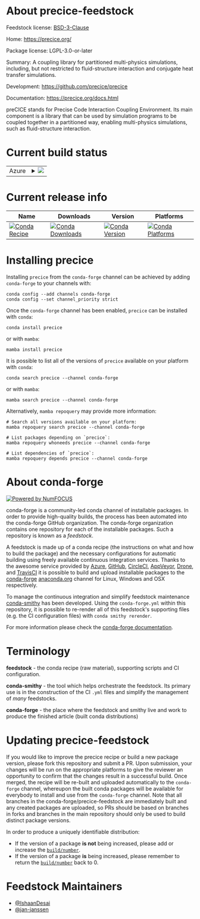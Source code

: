 About precice-feedstock
=======================

Feedstock license: [BSD-3-Clause](https://github.com/conda-forge/precice-feedstock/blob/main/LICENSE.txt)

Home: https://precice.org/

Package license: LGPL-3.0-or-later

Summary: A coupling library for partitioned multi-physics simulations, including, but not restricted to fluid-structure interaction and conjugate heat transfer simulations.

Development: https://github.com/precice/precice

Documentation: https://precice.org/docs.html

preCICE stands for Precise Code Interaction Coupling Environment. Its
main component is a library that can be used by simulation programs
to be coupled together in a partitioned way, enabling multi-physics
simulations, such as fluid-structure interaction.


Current build status
====================


<table>
    
  <tr>
    <td>Azure</td>
    <td>
      <details>
        <summary>
          <a href="https://dev.azure.com/conda-forge/feedstock-builds/_build/latest?definitionId=14555&branchName=main">
            <img src="https://dev.azure.com/conda-forge/feedstock-builds/_apis/build/status/precice-feedstock?branchName=main">
          </a>
        </summary>
        <table>
          <thead><tr><th>Variant</th><th>Status</th></tr></thead>
          <tbody><tr>
              <td>linux_64_mpimpichnumpy1.22python3.8.____cpython</td>
              <td>
                <a href="https://dev.azure.com/conda-forge/feedstock-builds/_build/latest?definitionId=14555&branchName=main">
                  <img src="https://dev.azure.com/conda-forge/feedstock-builds/_apis/build/status/precice-feedstock?branchName=main&jobName=linux&configuration=linux%20linux_64_mpimpichnumpy1.22python3.8.____cpython" alt="variant">
                </a>
              </td>
            </tr><tr>
              <td>linux_64_mpimpichnumpy2.0python3.10.____cpython</td>
              <td>
                <a href="https://dev.azure.com/conda-forge/feedstock-builds/_build/latest?definitionId=14555&branchName=main">
                  <img src="https://dev.azure.com/conda-forge/feedstock-builds/_apis/build/status/precice-feedstock?branchName=main&jobName=linux&configuration=linux%20linux_64_mpimpichnumpy2.0python3.10.____cpython" alt="variant">
                </a>
              </td>
            </tr><tr>
              <td>linux_64_mpimpichnumpy2.0python3.11.____cpython</td>
              <td>
                <a href="https://dev.azure.com/conda-forge/feedstock-builds/_build/latest?definitionId=14555&branchName=main">
                  <img src="https://dev.azure.com/conda-forge/feedstock-builds/_apis/build/status/precice-feedstock?branchName=main&jobName=linux&configuration=linux%20linux_64_mpimpichnumpy2.0python3.11.____cpython" alt="variant">
                </a>
              </td>
            </tr><tr>
              <td>linux_64_mpimpichnumpy2.0python3.12.____cpython</td>
              <td>
                <a href="https://dev.azure.com/conda-forge/feedstock-builds/_build/latest?definitionId=14555&branchName=main">
                  <img src="https://dev.azure.com/conda-forge/feedstock-builds/_apis/build/status/precice-feedstock?branchName=main&jobName=linux&configuration=linux%20linux_64_mpimpichnumpy2.0python3.12.____cpython" alt="variant">
                </a>
              </td>
            </tr><tr>
              <td>linux_64_mpimpichnumpy2.0python3.9.____cpython</td>
              <td>
                <a href="https://dev.azure.com/conda-forge/feedstock-builds/_build/latest?definitionId=14555&branchName=main">
                  <img src="https://dev.azure.com/conda-forge/feedstock-builds/_apis/build/status/precice-feedstock?branchName=main&jobName=linux&configuration=linux%20linux_64_mpimpichnumpy2.0python3.9.____cpython" alt="variant">
                </a>
              </td>
            </tr><tr>
              <td>linux_64_mpiopenmpinumpy1.22python3.8.____cpython</td>
              <td>
                <a href="https://dev.azure.com/conda-forge/feedstock-builds/_build/latest?definitionId=14555&branchName=main">
                  <img src="https://dev.azure.com/conda-forge/feedstock-builds/_apis/build/status/precice-feedstock?branchName=main&jobName=linux&configuration=linux%20linux_64_mpiopenmpinumpy1.22python3.8.____cpython" alt="variant">
                </a>
              </td>
            </tr><tr>
              <td>linux_64_mpiopenmpinumpy2.0python3.10.____cpython</td>
              <td>
                <a href="https://dev.azure.com/conda-forge/feedstock-builds/_build/latest?definitionId=14555&branchName=main">
                  <img src="https://dev.azure.com/conda-forge/feedstock-builds/_apis/build/status/precice-feedstock?branchName=main&jobName=linux&configuration=linux%20linux_64_mpiopenmpinumpy2.0python3.10.____cpython" alt="variant">
                </a>
              </td>
            </tr><tr>
              <td>linux_64_mpiopenmpinumpy2.0python3.11.____cpython</td>
              <td>
                <a href="https://dev.azure.com/conda-forge/feedstock-builds/_build/latest?definitionId=14555&branchName=main">
                  <img src="https://dev.azure.com/conda-forge/feedstock-builds/_apis/build/status/precice-feedstock?branchName=main&jobName=linux&configuration=linux%20linux_64_mpiopenmpinumpy2.0python3.11.____cpython" alt="variant">
                </a>
              </td>
            </tr><tr>
              <td>linux_64_mpiopenmpinumpy2.0python3.12.____cpython</td>
              <td>
                <a href="https://dev.azure.com/conda-forge/feedstock-builds/_build/latest?definitionId=14555&branchName=main">
                  <img src="https://dev.azure.com/conda-forge/feedstock-builds/_apis/build/status/precice-feedstock?branchName=main&jobName=linux&configuration=linux%20linux_64_mpiopenmpinumpy2.0python3.12.____cpython" alt="variant">
                </a>
              </td>
            </tr><tr>
              <td>linux_64_mpiopenmpinumpy2.0python3.9.____cpython</td>
              <td>
                <a href="https://dev.azure.com/conda-forge/feedstock-builds/_build/latest?definitionId=14555&branchName=main">
                  <img src="https://dev.azure.com/conda-forge/feedstock-builds/_apis/build/status/precice-feedstock?branchName=main&jobName=linux&configuration=linux%20linux_64_mpiopenmpinumpy2.0python3.9.____cpython" alt="variant">
                </a>
              </td>
            </tr><tr>
              <td>osx_64_mpimpichnumpy1.22python3.8.____cpython</td>
              <td>
                <a href="https://dev.azure.com/conda-forge/feedstock-builds/_build/latest?definitionId=14555&branchName=main">
                  <img src="https://dev.azure.com/conda-forge/feedstock-builds/_apis/build/status/precice-feedstock?branchName=main&jobName=osx&configuration=osx%20osx_64_mpimpichnumpy1.22python3.8.____cpython" alt="variant">
                </a>
              </td>
            </tr><tr>
              <td>osx_64_mpimpichnumpy2.0python3.10.____cpython</td>
              <td>
                <a href="https://dev.azure.com/conda-forge/feedstock-builds/_build/latest?definitionId=14555&branchName=main">
                  <img src="https://dev.azure.com/conda-forge/feedstock-builds/_apis/build/status/precice-feedstock?branchName=main&jobName=osx&configuration=osx%20osx_64_mpimpichnumpy2.0python3.10.____cpython" alt="variant">
                </a>
              </td>
            </tr><tr>
              <td>osx_64_mpimpichnumpy2.0python3.11.____cpython</td>
              <td>
                <a href="https://dev.azure.com/conda-forge/feedstock-builds/_build/latest?definitionId=14555&branchName=main">
                  <img src="https://dev.azure.com/conda-forge/feedstock-builds/_apis/build/status/precice-feedstock?branchName=main&jobName=osx&configuration=osx%20osx_64_mpimpichnumpy2.0python3.11.____cpython" alt="variant">
                </a>
              </td>
            </tr><tr>
              <td>osx_64_mpimpichnumpy2.0python3.12.____cpython</td>
              <td>
                <a href="https://dev.azure.com/conda-forge/feedstock-builds/_build/latest?definitionId=14555&branchName=main">
                  <img src="https://dev.azure.com/conda-forge/feedstock-builds/_apis/build/status/precice-feedstock?branchName=main&jobName=osx&configuration=osx%20osx_64_mpimpichnumpy2.0python3.12.____cpython" alt="variant">
                </a>
              </td>
            </tr><tr>
              <td>osx_64_mpimpichnumpy2.0python3.9.____cpython</td>
              <td>
                <a href="https://dev.azure.com/conda-forge/feedstock-builds/_build/latest?definitionId=14555&branchName=main">
                  <img src="https://dev.azure.com/conda-forge/feedstock-builds/_apis/build/status/precice-feedstock?branchName=main&jobName=osx&configuration=osx%20osx_64_mpimpichnumpy2.0python3.9.____cpython" alt="variant">
                </a>
              </td>
            </tr><tr>
              <td>osx_64_mpiopenmpinumpy1.22python3.8.____cpython</td>
              <td>
                <a href="https://dev.azure.com/conda-forge/feedstock-builds/_build/latest?definitionId=14555&branchName=main">
                  <img src="https://dev.azure.com/conda-forge/feedstock-builds/_apis/build/status/precice-feedstock?branchName=main&jobName=osx&configuration=osx%20osx_64_mpiopenmpinumpy1.22python3.8.____cpython" alt="variant">
                </a>
              </td>
            </tr><tr>
              <td>osx_64_mpiopenmpinumpy2.0python3.10.____cpython</td>
              <td>
                <a href="https://dev.azure.com/conda-forge/feedstock-builds/_build/latest?definitionId=14555&branchName=main">
                  <img src="https://dev.azure.com/conda-forge/feedstock-builds/_apis/build/status/precice-feedstock?branchName=main&jobName=osx&configuration=osx%20osx_64_mpiopenmpinumpy2.0python3.10.____cpython" alt="variant">
                </a>
              </td>
            </tr><tr>
              <td>osx_64_mpiopenmpinumpy2.0python3.11.____cpython</td>
              <td>
                <a href="https://dev.azure.com/conda-forge/feedstock-builds/_build/latest?definitionId=14555&branchName=main">
                  <img src="https://dev.azure.com/conda-forge/feedstock-builds/_apis/build/status/precice-feedstock?branchName=main&jobName=osx&configuration=osx%20osx_64_mpiopenmpinumpy2.0python3.11.____cpython" alt="variant">
                </a>
              </td>
            </tr><tr>
              <td>osx_64_mpiopenmpinumpy2.0python3.12.____cpython</td>
              <td>
                <a href="https://dev.azure.com/conda-forge/feedstock-builds/_build/latest?definitionId=14555&branchName=main">
                  <img src="https://dev.azure.com/conda-forge/feedstock-builds/_apis/build/status/precice-feedstock?branchName=main&jobName=osx&configuration=osx%20osx_64_mpiopenmpinumpy2.0python3.12.____cpython" alt="variant">
                </a>
              </td>
            </tr><tr>
              <td>osx_64_mpiopenmpinumpy2.0python3.9.____cpython</td>
              <td>
                <a href="https://dev.azure.com/conda-forge/feedstock-builds/_build/latest?definitionId=14555&branchName=main">
                  <img src="https://dev.azure.com/conda-forge/feedstock-builds/_apis/build/status/precice-feedstock?branchName=main&jobName=osx&configuration=osx%20osx_64_mpiopenmpinumpy2.0python3.9.____cpython" alt="variant">
                </a>
              </td>
            </tr>
          </tbody>
        </table>
      </details>
    </td>
  </tr>
</table>

Current release info
====================

| Name | Downloads | Version | Platforms |
| --- | --- | --- | --- |
| [![Conda Recipe](https://img.shields.io/badge/recipe-precice-green.svg)](https://anaconda.org/conda-forge/precice) | [![Conda Downloads](https://img.shields.io/conda/dn/conda-forge/precice.svg)](https://anaconda.org/conda-forge/precice) | [![Conda Version](https://img.shields.io/conda/vn/conda-forge/precice.svg)](https://anaconda.org/conda-forge/precice) | [![Conda Platforms](https://img.shields.io/conda/pn/conda-forge/precice.svg)](https://anaconda.org/conda-forge/precice) |

Installing precice
==================

Installing `precice` from the `conda-forge` channel can be achieved by adding `conda-forge` to your channels with:

```
conda config --add channels conda-forge
conda config --set channel_priority strict
```

Once the `conda-forge` channel has been enabled, `precice` can be installed with `conda`:

```
conda install precice
```

or with `mamba`:

```
mamba install precice
```

It is possible to list all of the versions of `precice` available on your platform with `conda`:

```
conda search precice --channel conda-forge
```

or with `mamba`:

```
mamba search precice --channel conda-forge
```

Alternatively, `mamba repoquery` may provide more information:

```
# Search all versions available on your platform:
mamba repoquery search precice --channel conda-forge

# List packages depending on `precice`:
mamba repoquery whoneeds precice --channel conda-forge

# List dependencies of `precice`:
mamba repoquery depends precice --channel conda-forge
```


About conda-forge
=================

[![Powered by
NumFOCUS](https://img.shields.io/badge/powered%20by-NumFOCUS-orange.svg?style=flat&colorA=E1523D&colorB=007D8A)](https://numfocus.org)

conda-forge is a community-led conda channel of installable packages.
In order to provide high-quality builds, the process has been automated into the
conda-forge GitHub organization. The conda-forge organization contains one repository
for each of the installable packages. Such a repository is known as a *feedstock*.

A feedstock is made up of a conda recipe (the instructions on what and how to build
the package) and the necessary configurations for automatic building using freely
available continuous integration services. Thanks to the awesome service provided by
[Azure](https://azure.microsoft.com/en-us/services/devops/), [GitHub](https://github.com/),
[CircleCI](https://circleci.com/), [AppVeyor](https://www.appveyor.com/),
[Drone](https://cloud.drone.io/welcome), and [TravisCI](https://travis-ci.com/)
it is possible to build and upload installable packages to the
[conda-forge](https://anaconda.org/conda-forge) [anaconda.org](https://anaconda.org/)
channel for Linux, Windows and OSX respectively.

To manage the continuous integration and simplify feedstock maintenance
[conda-smithy](https://github.com/conda-forge/conda-smithy) has been developed.
Using the ``conda-forge.yml`` within this repository, it is possible to re-render all of
this feedstock's supporting files (e.g. the CI configuration files) with ``conda smithy rerender``.

For more information please check the [conda-forge documentation](https://conda-forge.org/docs/).

Terminology
===========

**feedstock** - the conda recipe (raw material), supporting scripts and CI configuration.

**conda-smithy** - the tool which helps orchestrate the feedstock.
                   Its primary use is in the construction of the CI ``.yml`` files
                   and simplify the management of *many* feedstocks.

**conda-forge** - the place where the feedstock and smithy live and work to
                  produce the finished article (built conda distributions)


Updating precice-feedstock
==========================

If you would like to improve the precice recipe or build a new
package version, please fork this repository and submit a PR. Upon submission,
your changes will be run on the appropriate platforms to give the reviewer an
opportunity to confirm that the changes result in a successful build. Once
merged, the recipe will be re-built and uploaded automatically to the
`conda-forge` channel, whereupon the built conda packages will be available for
everybody to install and use from the `conda-forge` channel.
Note that all branches in the conda-forge/precice-feedstock are
immediately built and any created packages are uploaded, so PRs should be based
on branches in forks and branches in the main repository should only be used to
build distinct package versions.

In order to produce a uniquely identifiable distribution:
 * If the version of a package **is not** being increased, please add or increase
   the [``build/number``](https://docs.conda.io/projects/conda-build/en/latest/resources/define-metadata.html#build-number-and-string).
 * If the version of a package **is** being increased, please remember to return
   the [``build/number``](https://docs.conda.io/projects/conda-build/en/latest/resources/define-metadata.html#build-number-and-string)
   back to 0.

Feedstock Maintainers
=====================

* [@IshaanDesai](https://github.com/IshaanDesai/)
* [@jan-janssen](https://github.com/jan-janssen/)

